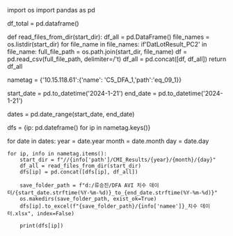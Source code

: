 import os
import pandas as pd

df_total = pd.dataframe()

def read_files_from_dir(start_dir):
	df_all = pd.DataFrame()
	file_names = os.listdir(start_dir)
	for file_name in file_names:
		if'DatLotResult_PC2' in file_name:
			full_file_path = os.path.join(start_dir, file_name)
			df = pd.read_csv(full_file_path, delimiter=/'t)
			df_all = pd.concat([df, df_all])
	return df_all


nametag = {'10.15.118.61':{'name': 'C5_DFA_1,'path':'eq_09_1}}

start_date = pd.to_datetime('2024-1-21')
end_date = pd.to_datetime('2024-1-21')

dates = pd.date_range(start_date, end_date)

dfs = {ip: pd.dateframe() for ip in nametag.keys()}

for date in dates:
	year = date.year
	month = date.month
	day = date.day
	
	for ip, info in nametag.items():
		start_dir = f"//{info['path']/CMI_Results/{year}/{month}/{day}"
		df_all = read_files_from_dir(start_dir)
		dfs[ip] = pd.concat([dfs[ip], df_all])

		save_folder_path = f"d:/류승진/DFA AVI 치수 데이터/{start_date.strftime(%Y-%m-%d)}_to_{end_date.strftime(%Y-%m-%d)}"
		os.makedirs(save_folder_path, exist_ok=True)
		dfs[ip].to_excel(f"{save_folder_path}/{info['namee']}_치수 데이터.xlsx", index=False)

		print(dfs[ip])

